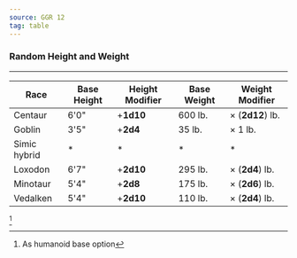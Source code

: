 ```yaml
---
source: GGR 12
tag: table
---
```


### Random Height and Weight
---
|Race|Base Height|Height Modifier|Base Weight|Weight Modifier|
|----|----|----|----|----|
|Centaur|6'0"|+**1d10**|600 lb.|× (**2d12**) lb.|
|Goblin|3'5"|+**2d4**|35 lb.|× 1 lb.|
|Simic hybrid|* |* |* |* |
|Loxodon|6'7"|+**2d10**|295 lb.|× (**2d4**) lb.|
|Minotaur|5'4"|+**2d8**|175 lb.|× (**2d6**) lb.|
|Vedalken|5'4"|+**2d10**|110 lb.|× (**2d4**) lb.|
[^1] 

[^1]: As humanoid base option
